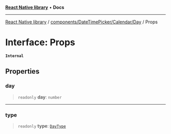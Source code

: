 [**React Native library**](../../../../../index.md) • **Docs**

***

[React Native library](../../../../../modules.md) / [components/DateTimePicker/Calendar/Day](../index.md) / Props

# Interface: Props

**`Internal`**

## Properties

### day

> `readonly` **day**: `number`

***

### type

> `readonly` **type**: [`DayType`](../../../../../hooks/useCalendar/enumerations/DayType.md)
